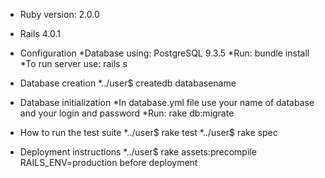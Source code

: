 * Ruby version: 2.0.0
* Rails 4.0.1

* Configuration
*Database using: PostgreSQL 9.3.5
*Run: bundle install
*To run server use: rails s

* Database creation
	*../user$ createdb databasename
	

* Database initialization
	*In database.yml file use your name of database and your login and password
	*Run: rake db:migrate
	
	
* How to run the test suite
	*../user$ rake test
	*../user$ rake spec

* Deployment instructions
	*../user$ rake assets:precompile RAILS_ENV=production		 before deployment

